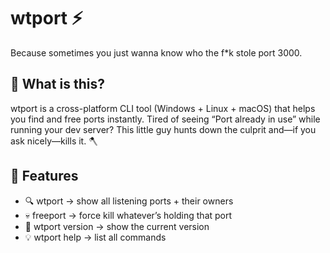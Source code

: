 # wtport ⚡
Because sometimes you just wanna know who the f*k stole port 3000.

## 🚀 What is this?
wtport is a cross-platform CLI tool (Windows + Linux + macOS) that helps you find and free ports instantly.
Tired of seeing “Port already in use” while running your dev server?
This little guy hunts down the culprit and—if you ask nicely—kills it. 🪓

## 🧠 Features
- 🔍 wtport → show all listening ports + their owners
- 💀 freeport <PORT> → force kill whatever’s holding that port
- 🧾 wtport version → show the current version
- 💡 wtport help → list all commands

